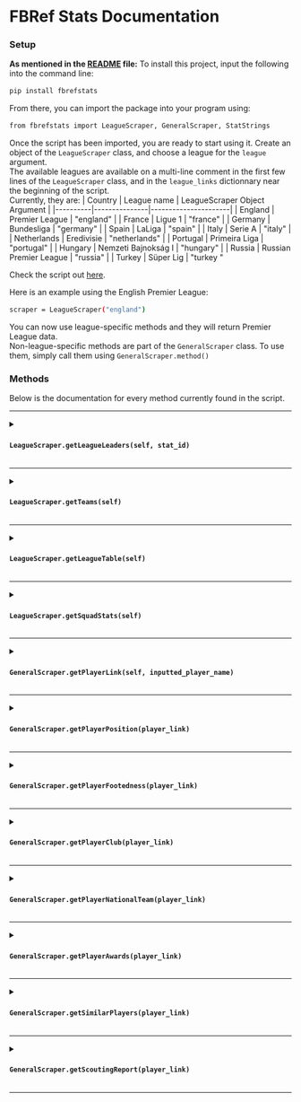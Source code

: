# FBRef Stats Documentation

### Setup

**As mentioned in the [README](README.md) file:**
To install this project, input the following into the command line:
```sh
pip install fbrefstats
```
From there, you can import the package into your program using:

```sh
from fbrefstats import LeagueScraper, GeneralScraper, StatStrings
```


Once the script has been imported, you are ready to start using it.
Create an object of the ```LeagueScraper``` class, and choose a league for the ```league``` argument. \
The available leagues are available on a multi-line comment in the first few lines of the ```LeagueScraper``` class, and in the ```league_links``` dictionnary near the beginning of the script. \
Currently, they are:
| Country | League name | LeagueScraper Object Argument |
|----------|---------------|----------------------|
| England | Premier League | "england" |
| France | Ligue 1 | "france" |
| Germany | Bundesliga | "germany" |
| Spain | LaLiga | "spain" |
| Italy | Serie A | "italy" |
| Netherlands | Eredivisie | "netherlands" |
| Portugal | Primeira Liga | "portugal" |
| Hungary | Nemzeti Bajnokság I | "hungary" |
| Russia | Russian Premier League | "russia" |
| Turkey | Süper Lig | "turkey "


Check the script out [here](fbrefstats.py).

Here is an example using the English Premier League:
```sh
scraper = LeagueScraper("england")
```
You can now use league-specific methods and they will return Premier League data. \
Non-league-specific methods are part of the ```GeneralScraper``` class. To use them, simply call them using ```GeneralScraper.method()```

### Methods

Below is the documentation for every method currently found in the script.

---
<details>
<summary>
    <h4><code>LeagueScraper.getLeagueLeaders(self, stat_id)</code></h4>
</summary>

***Returns a list containing league leader(s) in the category specified by*** **```stat_id```, as well as the value of the statistic.**\
This method is the only method which makes use of the variables present in the ```StatStrings``` class.\
The ```stat_id``` argument determines the category whose leaders the method will return.\
The method returns a list. The first values of the list are string(s) with the leader(s) within the ```stat_id``` category. The last value of the list is the value of the statistic.
The available variables for ```stat_id``` can be seen in the ```StatString``` class. They are:
| Category | Variable name | String represented |
|----------|---------------|----------------------|
| Substitute appearances | sub_appearances | "leaders_games_subs" |
| PPG (Points per game) | points_per_game | "leaders_points_per_game" |
| Plus-minus | plus_minus | "leaders_plus_minus" |
| Plus-minus per-90 | plus_minus_per_90 | "leaders_plus_minus_per90" |
| xG plus-minus| xg_plus_minus | "leaders_xg_plus_minus" |
| xG plus-minus per-90| xg_plus_minus_per_90 | "leaders_xg_plus_minus_per90" |
| Yellow Cards | yellow_cards | "leaders_cards_yellow" |
| Red Cards | red_cards | "leaders_cards_red" |
| Aerials won | aerials_won | "leaders_aerials_won" |
| Aerials won %| aerials_won_percent | "leaders_aerials_won_pct" |
| Fouls commited | fouls_commited | "leaders_fouls" |
| Fouls drawn | fouls_drawn | "leaders_fouled" |
| Own goals | own_goals | "leaders_own_goals" |
| Clean sheets | clean_sheets | "leaders_gk_clean_sheets" |
| Clean sheets % | clean_sheets_percent | "leaders_gk_clean_sheets_pct" |
| Saves | saves | "leaders_gk_saves" |
| Save percentage | save_percentage | "leaders_gk_save_pct" |
| Goals against per-90 | goals_against_per_90 | "leaders_gk_goals_against_per90" |
| Post-shot xG - G/A comparision |  psxg_ga_comparision | "leaders_gk_psxg_net" |
| Post-shot xG G/A comparision per-90| psxg_ga_comparision_per_90 | "leaders_gk_psxg_net_per90" |

**Example**
```sh
from fbrefstats import LeagueScraper, StatStrings
scraper = LeagueScraper("england")
print(scraper.getLeagueLeaders(StatStrings.own_goals))
```
**Output**
```sh
['Craig Dawson', 'Marc Guéhi', 2.0]
```
</details>

---

<details>
<summary>
    <h4><code>LeagueScraper.getTeams(self)</code></h4>
</summary>

***Returns a list containing strings of all the names of the teams in the league, in alphabetical order.***\
A straightforward method. Returns a list containing every team present in the league represented by the ```league``` argument of  ```LeagueScraper```.

**Example**
```sh
from fbrefstats import LeagueScraper
scraper = LeagueScraper("france")
print(scraper.getTeams())
```
**Output**
```sh
['Angers', 'Auxerre', 'Brest', 'Le Havre', 'Lens', 'Lille', 'Lyon', 'Marseille', 'Monaco', 'Montpellier', 'Nantes', 'Nice', 'Paris S-G', 'Reims', 'Rennes', 'Saint-Étienne', 'Strasbourg', 'Toulouse']
```
</details>

---

<details>
<summary>
    <h4><code>LeagueScraper.getLeagueTable(self)</code></h4>
</summary>

***Returns a pandas dataframe of the league table.***\
Reads the current league table of the league represented by the ```league``` argument of ```LeagueScraper```.

**Example**
```sh
from fbrefstats import LeagueScraper
scraper = LeagueScraper("germany")
print(scraper.getLeagueTable().to_string())
```

**Output**
```sh
    Rk           Squad  MP   W  D   L  GF  GA  GD  Pts  Pts/MP    xG   xGA   xGD  xGD/90     Last 5  Attendance                              Top Team Scorer         Goalkeeper  Notes
0    1   Bayern Munich  15  11  3   1  47  13  34   36    2.40  34.5   9.6  25.0    1.67  W D W L W       75000                              Harry Kane - 14       Manuel Neuer    NaN
1    2      Leverkusen  15   9  5   1  37  21  16   32    2.13  28.5  16.6  11.9    0.80  W W W W W       29877                            Patrik Schick - 9     Lukáš Hrádecký    NaN
2    3  Eint Frankfurt  15   8  3   4  35  23  12   27    1.80  29.3  22.9   6.4    0.43  W W D L L       57729                           Omar Marmoush - 13        Kevin Trapp    NaN
3    4      RB Leipzig  15   8  3   4  24  20   4   27    1.80  20.6  22.0  -1.5   -0.10  L L W W L       44258              Loïs Openda, Benjamin Šeško - 6      Péter Gulácsi    NaN
4    5        Mainz 05  15   7  4   4  28  20   8   25    1.67  20.7  20.8  -0.1   -0.01  W W L W W       31851                       Jonathan Burkardt - 10      Robin Zentner    NaN
5    6        Dortmund  15   7  4   4  28  22   6   25    1.67  22.6  19.3   3.3    0.22  W D D D W       81365                          Serhou Guirassy - 6       Gregor Kobel    NaN
6    7   Werder Bremen  15   7  4   4  26  25   1   25    1.67  20.1  20.3  -0.2   -0.01  L D W W W       41950                               Jens Stage - 7   Michael Zetterer    NaN
7    8        Gladbach  15   7  3   5  25  20   5   24    1.60  25.0  24.5   0.4    0.03  W L D W W       53062                          Tim Kleindienst - 9     Moritz Nicolas    NaN
8    9        Freiburg  15   7  3   5  21  24  -3   24    1.60  21.6  18.0   3.6    0.24  L W D W L       34100                               Ritsu Doan - 5       Noah Atubolu    NaN
9   10       Stuttgart  15   6  5   4  29  25   4   23    1.53  28.2  22.6   5.6    0.38  W D W W L       59250                        Ermedin Demirović - 7    Alexander Nübel    NaN
10  11       Wolfsburg  15   6  3   6  32  28   4   21    1.40  21.7  26.0  -4.2   -0.28  W W W L L       25975                               Jonas Wind - 6      Kamil Grabara    NaN
11  12    Union Berlin  15   4  5   6  14  19  -5   17    1.13  15.8  18.7  -3.0   -0.20  L L L D L       21976                      Benedict Hollerbach - 3    Frederik Rønnow    NaN
12  13        Augsburg  15   4  4   7  17  32 -15   16    1.07  16.4  21.2  -4.8   -0.32  L W D L L       29723                            Phillip Tietz - 5  Nediljko Labrović    NaN
13  14       St. Pauli  15   4  2   9  12  19  -7   14    0.93  15.2  20.5  -5.3   -0.35  L W L L W       29448  Johannes Eggestein, Oladapo Afolayan... - 2      Nikola Vasilj    NaN
14  15      Hoffenheim  15   3  5   7  20  28  -8   14    0.93  20.6  25.6  -5.1   -0.34  W L D D L       24891                          Andrej Kramarić - 6     Oliver Baumann    NaN
15  16      Heidenheim  15   3  1  11  18  33 -15   10    0.67  20.5  26.0  -5.4   -0.36  L L L L L       15000                         Marvin Pieringer - 4       Kevin Müller    NaN
16  17   Holstein Kiel  15   2  2  11  19  38 -19    8    0.53  16.2  27.6 -11.4   -0.76  L L L L W       14874                            Shuto Machino - 6       Timon Weiner    NaN
17  18          Bochum  15   1  3  11  13  35 -22    6    0.40  16.7  32.1 -15.4   -1.03  L L L D W       25565                               Matúš Bero - 3     Patrick Drewes    NaN
```
</details>

---

<details>
<summary>
    <h4><code>LeagueScraper.getSquadStats(self)</code></h4>
</summary>

***Returns a pandas dataframe of the league's squad stats.***\
Straightforward. Returns the squad stats table of the league specified in the ```league``` argument of the ```LeagueScraper``` object in the form of a pandas dataframe.

**Example**
```sh
from fbrefstats import LeagueScraper
scraper = LeagueScraper("italy")
print(scraper.getSquadStats().to_string())
```

**Output**
```sh
Unnamed: 0_level_0 Unnamed: 1_level_0 Unnamed: 2_level_0 Unnamed: 3_level_0 Playing Time                    Performance                                 Expected                      Progression      Per 90 Minutes                                                           
                Squad               # Pl                Age               Poss           MP Starts   Min   90s         Gls Ast G+A G-PK PK PKatt CrdY CrdR       xG  npxG   xAG npxG+xAG        PrgC PrgP            Gls   Ast   G+A  G-PK G+A-PK    xG   xAG xG+xAG  npxG npxG+xAG
0            Atalanta                 28               27.3               56.4           18    187  1620  18.0          42  30  72   39  3     4   32    0     33.5  30.4  24.4     54.8         410  892           2.33  1.67  4.00  2.17   3.83  1.86  1.35   3.22  1.69     3.04
1             Bologna                 27               26.8               57.1           17    187  1530  17.0          25  17  42   22  3     4   29    3     22.0  18.9  13.8     32.7         283  687           1.47  1.00  2.47  1.29   2.29  1.30  0.81   2.11  1.11     1.92
2            Cagliari                 24               27.3               47.4           18    198  1620  18.0          15  10  25   12  3     3   37    3     24.4  22.0  16.6     38.6         260  584           0.83  0.56  1.39  0.67   1.22  1.35  0.92   2.27  1.22     2.14
3                Como                 29               27.8               54.0           18    198  1620  18.0          17  14  31   17  0     2   40    2     20.6  19.1  15.8     34.9         319  640           0.94  0.78  1.72  0.94   1.72  1.14  0.88   2.02  1.06     1.94
4              Empoli                 25               25.8               40.3           18    198  1620  18.0          16   9  25   14  2     3   35    1     13.9  11.5   8.6     20.1         218  460           0.89  0.50  1.39  0.78   1.28  0.77  0.48   1.25  0.64     1.12
5          Fiorentina                 27               26.6               52.1           17    187  1530  17.0          30  20  50   26  4     5   34    1     24.4  20.4  17.0     37.4         316  601           1.76  1.18  2.94  1.53   2.71  1.43  1.00   2.43  1.20     2.20
6               Genoa                 31               27.1               42.8           18    198  1620  18.0          15   9  24   15  0     1   41    0     18.0  17.0  12.2     29.3         214  471           0.83  0.50  1.33  0.83   1.33  1.00  0.68   1.68  0.95     1.63
7       Hellas Verona                 27               25.8               39.2           18    198  1620  18.0          22  16  38   20  2     2   51    5     17.7  16.2  13.5     29.7         227  505           1.22  0.89  2.11  1.11   2.00  0.99  0.75   1.74  0.90     1.65
8               Inter                 23               30.0               60.1           17    187  1530  17.0          44  33  77   39  5     6   26    0     33.3  28.9  22.8     51.7         276  791           2.59  1.94  4.53  2.29   4.24  1.96  1.34   3.30  1.70     3.04
9            Juventus                 25               25.2               60.4           18    198  1620  18.0          28  19  47   24  4     4   37    1     26.0  22.9  18.1     41.0         443  737           1.56  1.06  2.61  1.33   2.39  1.44  1.01   2.45  1.27     2.28
10              Lazio                 23               27.8               53.7           18    187  1620  18.0          32  20  52   28  4     5   43    2     29.1  25.4  17.3     42.7         355  764           1.78  1.11  2.89  1.56   2.67  1.61  0.96   2.57  1.41     2.37
11              Lecce                 25               26.5               42.4           18    198  1620  18.0          11   8  19   10  1     2   32    4     18.2  16.6  13.1     29.7         239  479           0.61  0.44  1.06  0.56   1.00  1.01  0.73   1.74  0.92     1.65
12              Milan                 27               26.2               54.4           17    187  1530  17.0          26  18  44   24  2     4   28    3     28.1  25.0  19.8     44.8         399  724           1.53  1.06  2.59  1.41   2.47  1.65  1.17   2.82  1.47     2.63
13              Monza                 26               27.5               48.6           18    198  1620  18.0          15  10  25   14  1     1   49    2     15.7  15.0  10.8     25.7         257  503           0.83  0.56  1.39  0.78   1.33  0.87  0.60   1.47  0.83     1.43
14             Napoli                 23               28.7               53.1           18    198  1620  18.0          26  21  47   24  2     3   21    0     26.6  24.3  21.0     45.4         368  779           1.44  1.17  2.61  1.33   2.50  1.48  1.17   2.64  1.35     2.52
15              Parma                 27               24.3               44.6           18    198  1620  18.0          24  18  42   21  3     4   33    4     22.8  19.6  15.1     34.8         323  528           1.33  1.00  2.33  1.17   2.17  1.27  0.84   2.11  1.09     1.93
16               Roma                 24               27.0               57.8           18    198  1620  18.0          24  15  39   21  3     3   35    1     25.4  23.1  18.0     41.1         357  747           1.33  0.83  2.17  1.17   2.00  1.41  1.00   2.42  1.28     2.28
17             Torino                 25               27.3               48.2           18    198  1620  18.0          18  12  30   17  1     2   39    1     16.9  15.4  10.2     25.5         235  540           1.00  0.67  1.67  0.94   1.61  0.94  0.57   1.50  0.85     1.42
18            Udinese                 26               27.1               45.1           18    198  1620  18.0          23  17  40   23  0     2   44    3     16.4  14.7  11.6     26.3         258  537           1.28  0.94  2.22  1.28   2.22  0.91  0.64   1.55  0.82     1.46
19            Venezia                 28               26.2               43.6           18    198  1620  18.0          17  11  28   15  2     3   32    1     17.3  15.0  10.8     25.8         250  500           0.94  0.61  1.56  0.83   1.44  0.96  0.60   1.56  0.84     1.43
```
</details>

---

<details>
<summary>
    <h4><code>GeneralScraper.getPlayerLink(self, inputted_player_name)</code></h4>
</summary>

***Returns a list with the stats page for the player inputted. If more than one player has that name, it will return all their links in a list.***\
This **static** method searches the string provided in the ```inputted_player_name``` argument on the FBRef database, and returns a list with the URLs found after the search.

**Example 1**
```sh
from fbrefstats import GeneralScraper

print(GeneralScraper.getPlayerLink("Riyad Mahrez"))
```

**Output 1**
```sh
['https://fbref.com/en/players/892d5bb1/Riyad-Mahrez']
```

**Example 2**
```sh
from fbrefstats import GeneralScraper

print(GeneralScraper.getPlayerLink("Ndombele"))
```

---
**Output 2**
```sh
['https://fbref.com/en/players/95099e9a/Gradi-Ndombele', 'https://fbref.com/en/players/fc5b61a3/Bosso-Alvaro', 'https://fbref.com/en/players/5cdddffa/Tanguy-Ndombele']
```
</details>

---

<details>
<summary>
    <h4><code>GeneralScraper.getPlayerPosition(player_link)</code></h4>
</summary>

***Returns a string containing the position of the player associated with the URL of player_link***\
This **static** method returns a string containing the position details of a player whose FBRef URL contains position data.

**Example 1**
```sh
from fbrefstats import GeneralScraper

vardy_url = GeneralScraper.getPlayerLink("Jamie Vardy")[0]
# Must specify [0] because GeneralScraper.getPlayerLink() returns a list,
# even if there is only one URL associated with the player namae

print(GeneralScraper.getPlayerPosition(vardy_url))
```

**Output 1**
```sh
FW
```

**Example 2**
```sh
from fbrefstats import GeneralScraper

frimpong_url = GeneralScraper.getPlayerLink("Jeremie Frimpong")[0]
print(GeneralScraper.getPlayerPosition(frimpong_url))
```

**Output 1**
```sh
DF-MF (DM-FB, right)
```

If the data is not found, the method will return a string containing the value ```N/A```

</details>

---

<details>
<summary>
    <h4><code>GeneralScraper.getPlayerFootedness(player_link)</code></h4>
</summary>

***Returns a string containing the footedness of the player associated with the URL of player_link***\
This **static** method returns a string containing the footedness (left/right footed) of a player whose FBRef URL contains the corresponding data.

**Example 1**
```sh
from fbrefstats import GeneralScraper

johnson_url = GeneralScraper.getPlayerLink("Sean Johnson")[0]
# Must specify [0] because GeneralScraper.getPlayerLink() returns a list,
# even if there is only one URL associated with the player namae

print(GeneralScraper.getPlayerFootedness(johnson_url))
```

**Output 1**
```sh
Right
```

**Example 2**
```sh
from fbrefstats import GeneralScraper

messi_url = GeneralScraper.getPlayerLink("Lionel Messi")[0]
print(GeneralScraper.getPlayerFootedness(messi_url))
```

**Output 2**
```sh
Left
```

If the data is not found, the method will return a string containing the value ```N/A```

**Error Example**
```sh
from fbrefstats import GeneralScraper

altobelli_url = GeneralScraper.getPlayerLink("Julian Altobelli")[0]
# Julian Altobelli is (as of January 11th, 2025)
# a 22 year-old Toronto FC II player. 

print(GeneralScraper.getPlayerFootedness(altobelli_url))
```

**Error Output**
```sh
N/A
```

</details>

---

<details>
<summary>
    <h4><code>GeneralScraper.getPlayerClub(player_link)</code></h4>
</summary>

***Returns a string containing the club of the player associated with the URL of player_link***\
This **static** method returns a string containing the club of a player whose FBRef URL contains the corresponding data.
If the data is not found (because they are retired or a free agent), the method will return a string containing the value ```N/A```

**Example 1**
```sh
from fbrefstats import GeneralScraper

cherki_url = GeneralScraper.getPlayerLink("Rayan Cherki")[0]
# Must specify [0] because GeneralScraper.getPlayerLink() returns a list,
# even if there is only one URL associated with the player name

print(GeneralScraper.getPlayerClub(cherki_url))
```

**Output 1**
```sh
Lyon
```

**Example 2 - Free Agent**
```sh
from fbrefstats import GeneralScraper
benyedder_url = GeneralScraper.getPlayerLink("Wissam Ben Yedder")[0]
# As of January 2025, Wissam Ben Yedder is a free agent
print(GeneralScraper.getPlayerClub(benyedder_url))
```

**Output 2**
```sh
N/A
```

</details>

---

<details>
<summary>
    <h4><code>GeneralScraper.getPlayerNationalTeam(player_link)</code></h4>
</summary>

***Returns a list containing the country, or countries, which the player represents or for which they have citizenship***\
This **static** method returns a list. It contains all the countries for which the player represents or has represented before. If they have not represented a country before, the list will display the country for which the player has citizenship.

**Example 1 - National Teams**
```sh
from fbrefstats import GeneralScraper

olise_url = GeneralScraper.getPlayerLink("Michael Olise")[0]
# Must specify [0] because GeneralScraper.getPlayerLink() returns a list,
# even if there is only one URL associated with the player name

olise_country = GeneralScraper.getPlayerNationalTeam(olise_url)

print(olise_country)
```

**Output 1**
```sh
['France', 'England']
```

**Example 2 - Citizenship**
```sh
from fbrefstats import GeneralScraper

gavran_url = GeneralScraper.getPlayerLink("Luka Gavran")[0]
# Luka Gavran is a 24 year old Canadian goalkeeper.
# For the 2024 MLS season he served primarily as Toronto FC's backup GK

gavran_country = GeneralScraper.getPlayerNationalTeam(gavran_url)
# index for same reason as above

print(gavran_country)
```

**Output 2**
```sh
['Canada']
```

</details>

---

<details>
<summary>
    <h4><code>GeneralScraper.getPlayerAwards(player_link)</code></h4>
</summary>

***Returns a list containing the awards, distinctions, or honours, both individual and team-based, which the player has earned***\
This **static** method returns a list. It contains the awards, honours, or distinctions the player has earned, either through individual skill or as part of a team.
If no awards are found, the method returns the string ```N/A```

**Example 1 - Awards**
```sh
from fbrefstats import GeneralScraper

mbappe_url = GeneralScraper.getPlayerLink("Kylian Mbappe")[0]
# Must specify [0] because GeneralScraper.getPlayerLink() returns a list,
# even if there is only one URL associated with the player name

mbappe_awards = GeneralScraper.getPlayerNationalTeam(mbappe_url)

print(mbappe_awards)
```

**Output 1**
```sh
['5x Ligue 1 Male Player of the Year', '7x Ligue 1 Champion', '2x Coupe de la Ligue Champion', '2018 World Cup Champion', '4x FIFA FIFPro World XI', '2018 UEFA Team of the Year', '3x French Player of the Year', '2022 FIFA World Cup Silver Ball']
```

**Example 2 - No Awards**
```sh
from fbrefstats import GeneralScraper

richarlison_url = GeneralScraper.getPlayerLink("Richarlison")[0]

richarlison_awards = GeneralScraper.getPlayerNationalTeam(richarlison_url)

print(richarlison_awards)
```

**Output 2**
```sh
N/A
```

</details>

---

<details>
<summary>
    <h4><code>GeneralScraper.getSimilarPlayers(player_link)</code></h4>
</summary>

***Returns a dictionnary with table(s) of the 'similar players' table for different positions***\
This **static** method returns a dictionary with similar players depending on the positions the player plays, and similar players who share those positions.

The dictionary format is as follows:

```sh
output_dict = {
    "GK": pandas.DataFrame,
    "CB": pandas.DataFrame,
    "FB": pandas.DataFrame,
    "MF": pandas.DataFrame,
    "AM": pandas.DataFrame,
    "FW": pandas.DataFrame,
}
```

If there is no table associated with a position, that entry is **not included in the output dictionary**.

If no table containing the data is found, or if an error occurs, the method returns the string ```N/A```

**Example**

As of January 2025, Noussair Mazraoui is a Manchester United centre-back/fullback

<img text-align="center" display:inline-block margin-left:auto margin-right:auto width=400 src="images/MazraouiSimilarPlayersCB.png"/>
<img text-align="center" display:inline-block margin-left:auto margin-right:auto width=400 src="images/MazraouiSimilarPlayersFB.png"/>

The ```GeneralScraper.getSimilarPlayers()``` method gets both of these tables and returns them as pandas dataframes within the dictionary. For players with only 1 table (because they only primarily play one position), then the dictionary will only have one entry.

Below is the code to get Noussair Mazraoui's Similar Players Tables, for both CBs and FBs:


```sh
from fbrefstats import GeneralScraper

mazraoui_url = GeneralScraper.getPlayerLink("Noussair Mazraoui")[0]
# Must specify [0] because GeneralScraper.getPlayerLink() returns a list,
# even if there is only one URL associated with the player name

similarPlayersToMazraoui = GeneralScraper.getSimilarPlayers(mazraoui_url)

print(similarPlayersToMazraoui)
```

**Output**
```sh
{
'CB':    
Rk              Player  Nation           Squad  Compare
0   1      Facundo Medina  ar ARG            Lens  Compare
1   2     Benjamin Pavard  fr FRA  Internazionale  Compare
2   3         Daley Blind  nl NED          Girona  Compare
3   4  Alessandro Bastoni  it ITA  Internazionale  Compare
4   5      Sead Kolašinac  ba BIH        Atalanta  Compare
5   6        Clinton Mata  ao ANG            Lyon  Compare
6   7      Edmond Tapsoba  bf BFA      Leverkusen  Compare
7   8    Odilon Kossounou  ci CIV        Atalanta  Compare
8   9  Florian Grillitsch  at AUT      Hoffenheim  Compare
9  10              Danilo  br BRA        Juventus  Compare,

'FB':    
Rk            Player  Nation          Squad  Compare
0   1           Emerson  br BRA          Milan  Compare
1   2           Ismaily  br BRA          Lille  Compare
2   3        Guela Doué  ci CIV     Strasbourg  Compare
3   4     Hamari Traoré  ml MLI  Real Sociedad  Compare
4   5      Jon Aramburu  ve VEN  Real Sociedad  Compare
5   6           Carmona  es ESP        Sevilla  Compare
6   7  Juan David Cabal  co COL       Juventus  Compare
7   8      Aurélio Buta  pt POR          Reims  Compare
8   9      Kiko Femenía  es ESP     Villarreal  Compare
9  10     Bradley Locko  fr FRA          Brest  Compare
}
```

The output is formatted with newlines to make it easier to see.

</details>

---

<details>
<summary>
    <h4><code>GeneralScraper.getScoutingReport(player_link)</code></h4>
</summary>

***Returns a dictionnary with table(s) of the 'scouting report' table for different positions***\
This **static** method returns a dictionary with the scouting report depending on the positions the player plays.

The dictionary format is as follows:

```sh
output_dict = {
    "GK": pandas.DataFrame,
    "CB": pandas.DataFrame,
    "FB": pandas.DataFrame,
    "MF": pandas.DataFrame,
    "AM": pandas.DataFrame,
    "FW": pandas.DataFrame,
}
```

If there is no table associated with a position, that entry is **not included in the output dictionary**.

If no table containing the data is found, or if an error occurs, the method returns the string ```N/A```

**Example**

As of January 2025, Joshua Kimmich is a Bayern Munich fullback/midfielder

<img text-align="center" display:inline-block margin-left:auto margin-right:auto width=400 src="images/KimmichScoutingReportFB.png"/>
<img text-align="center" display:inline-block margin-left:auto margin-right:auto width=400 src="images/KimmichScoutingReportMF.png"/>

The ```GeneralScraper.getScoutingReport()``` method gets both of these tables and returns them as pandas dataframes within the dictionary. For players with only 1 table (because they only primarily play one position), then the dictionary will only have one entry.

Below is the code to get Joshua Kimmich's Scouting Report Tables, for both FBs and MFs:


```sh
from fbrefstats import GeneralScraper

kimmich_url = GeneralScraper.getPlayerLink("Joshua Kimmich")[0]
# Must specify [0] because GeneralScraper.getPlayerLink() returns a list,
# even if there is only one URL associated with the player name

kimmichScoutingReport = GeneralScraper.getScoutingReport(kimmich_url)

print(kimmichScoutingReport)
```

**Output**
```sh
{
'FB':
                    Statistic  Per 90  Percentile
0          Non-Penalty Goals    0.05        55.0
1       npxG: Non-Penalty xG    0.06        66.0
2                Shots Total    0.94        74.0
3                    Assists    0.21        90.0
4   xAG: Exp. Assisted Goals    0.26        97.0
5                 npxG + xAG    0.32        95.0
6      Shot-Creating Actions    4.64        99.0
7                        NaN     NaN         NaN
8           Passes Attempted  101.32        99.0
9          Pass Completion %   87.9%        95.0
10        Progressive Passes    9.28        99.0
11       Progressive Carries    2.41        68.0
12       Successful Take-Ons    0.49        36.0
13         Touches (Att Pen)    1.13        34.0
14    Progressive Passes Rec    4.29        52.0
15                       NaN     NaN         NaN
16                   Tackles    1.69        33.0
17             Interceptions    0.54        12.0
18                    Blocks    0.87        24.0
19                Clearances    1.15         5.0
20               Aerials Won    0.19         3.0,

'MF':
                    Statistic  Per 90  Percentile
0          Non-Penalty Goals    0.05        41.0
1       npxG: Non-Penalty xG    0.06        41.0
2                Shots Total    0.94        43.0
3                    Assists    0.21        88.0
4   xAG: Exp. Assisted Goals    0.26        98.0
5                 npxG + xAG    0.32        89.0
6      Shot-Creating Actions    4.64        96.0
7                        NaN     NaN         NaN
8           Passes Attempted  101.32        99.0
9          Pass Completion %   87.9%        79.0
10        Progressive Passes    9.28        98.0
11       Progressive Carries    2.41        90.0
12       Successful Take-Ons    0.49        38.0
13         Touches (Att Pen)    1.13        51.0
14    Progressive Passes Rec    4.29        90.0
15                       NaN     NaN         NaN
16                   Tackles    1.69        27.0
17             Interceptions    0.54        12.0
18                    Blocks    0.87        20.0
19                Clearances    1.15        32.0
20               Aerials Won    0.19         4.0
} 
```
The "line breaks" on the table (as seen on the image) are outputted in the dictionary as "NaN" for all 3 cells. Make sure to take this into account.

The output is formatted with newlines to make it easier to see.

</details>

---

